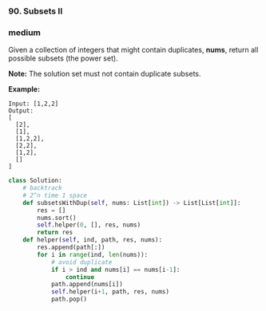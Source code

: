 ### 90. Subsets II

### medium

Given a collection of integers that might contain duplicates, **nums**, return all possible subsets (the power set).

**Note:** The solution set must not contain duplicate subsets.

**Example:**

```
Input: [1,2,2]
Output:
[
  [2],
  [1],
  [1,2,2],
  [2,2],
  [1,2],
  []
]
```

```python
class Solution:
    # backtrack
    # 2^n time 1 space
    def subsetsWithDup(self, nums: List[int]) -> List[List[int]]:
        res = []
        nums.sort()
        self.helper(0, [], res, nums)
        return res
    def helper(self, ind, path, res, nums):
        res.append(path[:])
        for i in range(ind, len(nums)):
            # avoid duplicate
            if i > ind and nums[i] == nums[i-1]:
                continue
            path.append(nums[i])
            self.helper(i+1, path, res, nums)
            path.pop()
```


